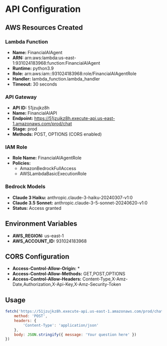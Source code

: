 # API Configuration

## AWS Resources Created

### Lambda Function
- **Name:** FinancialAIAgent
- **ARN:** arn:aws:lambda:us-east-1:931024183968:function:FinancialAIAgent
- **Runtime:** python3.9
- **Role:** arn:aws:iam::931024183968:role/FinancialAIAgentRole
- **Handler:** lambda_function.lambda_handler
- **Timeout:** 30 seconds

### API Gateway
- **API ID:** 51jzujkz8h
- **Name:** FinancialAIAPI
- **Endpoint:** https://51jzujkz8h.execute-api.us-east-1.amazonaws.com/prod/chat
- **Stage:** prod
- **Methods:** POST, OPTIONS (CORS enabled)

### IAM Role
- **Role Name:** FinancialAIAgentRole
- **Policies:**
  - AmazonBedrockFullAccess
  - AWSLambdaBasicExecutionRole

### Bedrock Models
- **Claude 3 Haiku:** anthropic.claude-3-haiku-20240307-v1:0
- **Claude 3.5 Sonnet:** anthropic.claude-3-5-sonnet-20240620-v1:0
- **Status:** Access granted

## Environment Variables
- **AWS_REGION:** us-east-1
- **AWS_ACCOUNT_ID:** 931024183968

## CORS Configuration
- **Access-Control-Allow-Origin:** *
- **Access-Control-Allow-Methods:** GET,POST,OPTIONS
- **Access-Control-Allow-Headers:** Content-Type,X-Amz-Date,Authorization,X-Api-Key,X-Amz-Security-Token

## Usage
```javascript
fetch('https://51jzujkz8h.execute-api.us-east-1.amazonaws.com/prod/chat', {
    method: 'POST',
    headers: {
        'Content-Type': 'application/json'
    },
    body: JSON.stringify({ message: 'Your question here' })
})
```